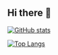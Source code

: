 ## Hi there 👋

<!--
**yangdinghui/yangdinghui** is a ✨ _special_ ✨ repository because its `README.md` (this file) appears on your GitHub profile.

Here are some ideas to get you started:

- 🔭 I’m currently working on ...
- 🌱 I’m currently learning ...
- 👯 I’m looking to collaborate on ...
- 🤔 I’m looking for help with ...
- 💬 Ask me about ...
- 📫 How to reach me: ...
- 😄 Pronouns: ...
- ⚡ Fun fact: ...
-->
[![GitHub stats](https://github-readme-stats.vercel.app/api?username=yangdinghui)](https://github.com/anuraghazra/github-readme-stats)


[![Top Langs](https://github-readme-stats.vercel.app/api/top-langs/?username=yangdinghui&layout=compact)](https://github.com/anuraghazra/github-readme-stats)
